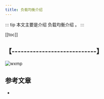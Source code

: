 ```yaml
---
title: 负载均衡介绍
---
```


::: tip
本文主要是介绍 负载均衡介绍 。
:::

[[toc]]

## 【----------------------------】
<img class= "zoom-custom-imgs" :src="$withBase('/assets/img/db/mysqlbasic/intro-1.png')" alt="wxmp">



## 参考文章
* 
